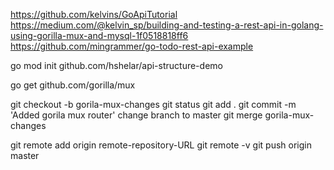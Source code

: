 https://github.com/kelvins/GoApiTutorial
https://medium.com/@kelvin_sp/building-and-testing-a-rest-api-in-golang-using-gorilla-mux-and-mysql-1f0518818ff6
https://github.com/mingrammer/go-todo-rest-api-example

 go  mod init  github.com/hshelar/api-structure-demo

 go get github.com/gorilla/mux

 git checkout -b gorila-mux-changes
 git status
 git add .
 git commit -m 'Added gorila mux router'
 change branch to master
 git merge gorila-mux-changes
 

 git remote add origin remote-repository-URL
 git remote -v
 git push origin master
 